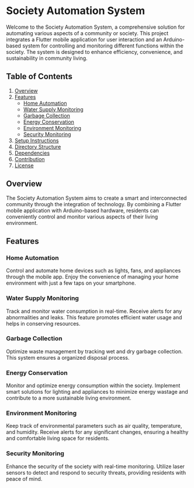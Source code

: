# Society Automation System

Welcome to the Society Automation System, a comprehensive solution for automating various aspects of a community or society. This project integrates a Flutter mobile application for user interaction and an Arduino-based system for controlling and monitoring different functions within the society. The system is designed to enhance efficiency, convenience, and sustainability in community living.

## Table of Contents
1. [Overview](#overview)
2. [Features](#features)
    - [Home Automation](#home-automation)
    - [Water Supply Monitoring](#water-supply-monitoring)
    - [Garbage Collection](#garbage-collection)
    - [Energy Conservation](#energy-conservation)
    - [Environment Monitoring](#environment-monitoring)
    - [Security Monitoring](#security-monitoring)
3. [Setup Instructions](#setup-instructions)
4. [Directory Structure](#directory-structure)
5. [Dependencies](#dependencies)
6. [Contribution](#contribution)
7. [License](#license)

## Overview
The Society Automation System aims to create a smart and interconnected community through the integration of technology. By combining a Flutter mobile application with Arduino-based hardware, residents can conveniently control and monitor various aspects of their living environment.

## Features

### Home Automation
Control and automate home devices such as lights, fans, and appliances through the mobile app. Enjoy the convenience of managing your home environment with just a few taps on your smartphone.

### Water Supply Monitoring
Track and monitor water consumption in real-time. Receive alerts for any abnormalities and leaks. This feature promotes efficient water usage and helps in conserving resources.

### Garbage Collection
Optimize waste management by tracking wet and dry garbage collection. This system ensures a organized disposal process.

### Energy Conservation
Monitor and optimize energy consumption within the society. Implement smart solutions for lighting and appliances to minimize energy wastage and contribute to a more sustainable living environment.

### Environment Monitoring
Keep track of environmental parameters such as air quality, temperature, and humidity. Receive alerts for any significant changes, ensuring a healthy and comfortable living space for residents.

### Security Monitoring
Enhance the security of the society with real-time monitoring. Utilize laser sensors to detect and respond to security threats, providing residents with peace of mind.
